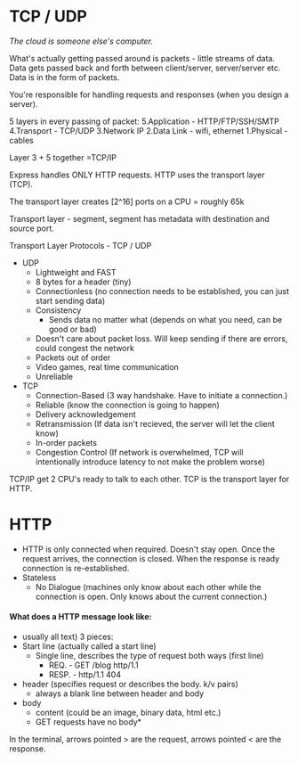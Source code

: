 # TCP / UDP

_The cloud is someone else's computer._

What's actually getting passed around is packets - little streams of data. Data gets passed back and forth between client/server, server/server etc. Data is in the form of packets.

You're responsible for handling requests and responses (when you design a server).

5 layers in every passing of packet:
5.Application - HTTP/FTP/SSH/SMTP
4.Transport - TCP/UDP
3.Network IP
2.Data Link - wifi, ethernet
1.Physical - cables

Layer 3 + 5 together =TCP/IP

Express handles ONLY HTTP requests. HTTP uses the transport layer (TCP).

The transport layer creates [2^16] ports on a CPU = roughly 65k

Transport layer - segment, segment has metadata with destination and source port.

Transport Layer Protocols - TCP / UDP
- UDP
	- Lightweight and FAST
	- 8 bytes for a header (tiny)
	- Connectionless (no connection needs to be established, you can just start sending data)
	- Consistency 
		- Sends data no matter what (depends on what you need, can be good or bad)
	- Doesn't care about packet loss. Will keep sending if there are errors, could congest the network
	- Packets out of order
	- Video games, real time communication
	- Unreliable
- TCP
	- Connection-Based (3 way handshake. Have to initiate a connection.)
	- Reliable (know the connection is going to happen)
	- Delivery acknowledgement
	- Retransmission (If data isn't recieved, the server will let the client know)
	- In-order packets
	- Congestion Control (If network is overwhelmed, TCP will intentionally introduce latency to not make the problem worse)

TCP/IP get 2 CPU's ready to talk to each other. TCP is the transport layer for HTTP.

# HTTP

- HTTP is only connected when required. Doesn't stay open. Once the request arrives, the connection is closed. When the response is ready connection is re-established.
- Stateless 
	- No Dialogue (machines only know about each other while the connection is open. Only knows about the current connection.)
#### What does a HTTP message look like:
- usually all text) 3 pieces:
- Start line (actually called a start line)
	- Single line, describes the type of request both ways (first line)
		- REQ. - GET /blog http/1.1
		 - RESP. - http/1.1 404 
- header (specifies request or describes the body. k/v pairs)
	 - always a blank line between header and body
- body
	- content (could be an image, binary data, html etc.)
	- GET requests have no body*

In the terminal, arrows pointed > are the request, arrows pointed < are the response.




